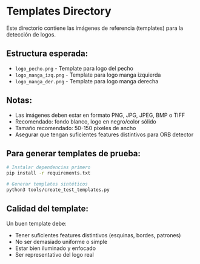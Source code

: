 # Templates Directory

Este directorio contiene las imágenes de referencia (templates) para la detección de logos.

## Estructura esperada:

- `logo_pecho.png` - Template para logo del pecho
- `logo_manga_izq.png` - Template para logo manga izquierda
- `logo_manga_der.png` - Template para logo manga derecha

## Notas:

- Las imágenes deben estar en formato PNG, JPG, JPEG, BMP o TIFF
- Recomendado: fondo blanco, logo en negro/color sólido
- Tamaño recomendado: 50-150 píxeles de ancho
- Asegurar que tengan suficientes features distintivos para ORB detector

## Para generar templates de prueba:

```bash
# Instalar dependencias primero
pip install -r requirements.txt

# Generar templates sintéticos
python3 tools/create_test_templates.py
```

## Calidad del template:

Un buen template debe:
- Tener suficientes features distintivos (esquinas, bordes, patrones)
- No ser demasiado uniforme o simple
- Estar bien iluminado y enfocado
- Ser representativo del logo real